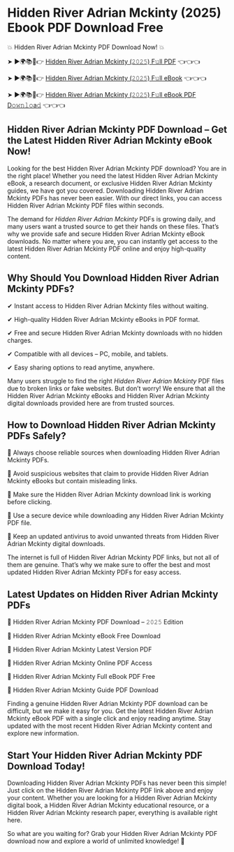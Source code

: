 # Hidden River Adrian Mckinty (2025) Ebook PDF Download Free

💥 Hidden River Adrian Mckinty PDF Download Now! 💥

➤ ►🌍📚📱👉 [Hidden River Adrian Mckinty (𝟸𝟶𝟸𝟻) F𝚞ll PDF](https://getpdf.xyz/hidden-river-adrian-mckinty) 👈👈👈


➤ ►🌍📚📱👉 [Hidden River Adrian Mckinty (𝟸𝟶𝟸𝟻) F𝚞ll eBook](https://getpdf.xyz/hidden-river-adrian-mckinty) 👈👈👈


➤ ►🌍📚📱👉 [Hidden River Adrian Mckinty (𝟸𝟶𝟸𝟻) F𝚞ll eBook PDF D𝚘𝚠𝚗𝚕𝚘a𝚍](https://getpdf.xyz/hidden-river-adrian-mckinty) 👈👈👈


## Hidden River Adrian Mckinty PDF Download – Get the Latest Hidden River Adrian Mckinty eBook Now!

Looking for the best Hidden River Adrian Mckinty PDF download? You are in the right place! Whether you need the latest Hidden River Adrian Mckinty eBook, a research document, or exclusive Hidden River Adrian Mckinty guides, we have got you covered. Downloading Hidden River Adrian Mckinty PDFs has never been easier. With our direct links, you can access Hidden River Adrian Mckinty PDF files within seconds.

The demand for *Hidden River Adrian Mckinty* PDFs is growing daily, and many users want a trusted source to get their hands on these files. That’s why we provide safe and secure Hidden River Adrian Mckinty eBook downloads. No matter where you are, you can instantly get access to the latest Hidden River Adrian Mckinty PDF online and enjoy high-quality content.

## Why Should You Download Hidden River Adrian Mckinty PDFs?

✔ Instant access to Hidden River Adrian Mckinty files without waiting.

✔ High-quality Hidden River Adrian Mckinty eBooks in PDF format.

✔ Free and secure Hidden River Adrian Mckinty downloads with no hidden charges.

✔ Compatible with all devices – PC, mobile, and tablets.

✔ Easy sharing options to read anytime, anywhere.

Many users struggle to find the right *Hidden River Adrian Mckinty* PDF files due to broken links or fake websites. But don’t worry! We ensure that all the Hidden River Adrian Mckinty eBooks and Hidden River Adrian Mckinty digital downloads provided here are from trusted sources.

## How to Download Hidden River Adrian Mckinty PDFs Safely?

📌 Always choose reliable sources when downloading Hidden River Adrian Mckinty PDFs.

📌 Avoid suspicious websites that claim to provide Hidden River Adrian Mckinty eBooks but contain misleading links.

📌 Make sure the Hidden River Adrian Mckinty download link is working before clicking.

📌 Use a secure device while downloading any Hidden River Adrian Mckinty PDF file.

📌 Keep an updated antivirus to avoid unwanted threats from Hidden River Adrian Mckinty digital downloads.

The internet is full of Hidden River Adrian Mckinty PDF links, but not all of them are genuine. That’s why we make sure to offer the best and most updated Hidden River Adrian Mckinty PDFs for easy access.

## Latest Updates on Hidden River Adrian Mckinty PDFs

🔹 Hidden River Adrian Mckinty PDF Download – 𝟸𝟶𝟸𝟻 Edition

🔹 Hidden River Adrian Mckinty eBook Free Download

🔹 Hidden River Adrian Mckinty Latest Version PDF

🔹 Hidden River Adrian Mckinty Online PDF Access

🔹 Hidden River Adrian Mckinty Full eBook PDF Free

🔹 Hidden River Adrian Mckinty Guide PDF Download

Finding a genuine Hidden River Adrian Mckinty PDF download can be difficult, but we make it easy for you. Get the latest Hidden River Adrian Mckinty eBook PDF with a single click and enjoy reading anytime. Stay updated with the most recent Hidden River Adrian Mckinty content and explore new information.

## Start Your Hidden River Adrian Mckinty PDF Download Today!

Downloading Hidden River Adrian Mckinty PDFs has never been this simple! Just click on the Hidden River Adrian Mckinty PDF link above and enjoy your content. Whether you are looking for a Hidden River Adrian Mckinty digital book, a Hidden River Adrian Mckinty educational resource, or a Hidden River Adrian Mckinty research paper, everything is available right here.

So what are you waiting for? Grab your Hidden River Adrian Mckinty PDF download now and explore a world of unlimited knowledge! 🚀